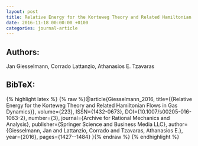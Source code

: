 ```yaml
---
layout: post
title: Relative Energy for the Korteweg Theory and Related Hamiltonian Flows in Gas Dynamics
date: 2016-11-18 00:00:00 +0100
categories: journal-article
---
```


## Authors:
Jan Giesselmann, Corrado Lattanzio, Athanasios E. Tzavaras

## BibTeX:
{% highlight latex %}
{% raw %}@article{Giesselmann_2016,
  title={{Relative Energy for the Korteweg Theory and Related Hamiltonian Flows in Gas Dynamics}},
  volume={223},
  ISSN={1432-0673},
  DOI={10.1007/s00205-016-1063-2},
  number={3},
  journal={Archive for Rational Mechanics and Analysis},
  publisher={Springer Science and Business Media LLC},
  author={Giesselmann, Jan and Lattanzio, Corrado and Tzavaras, Athanasios E.},
  year={2016},
  pages={1427--1484}
}{% endraw %}
{% endhighlight %}

